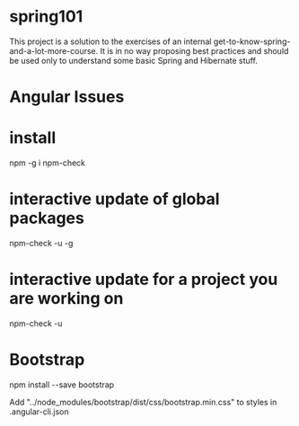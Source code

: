 # spring101

This project is a solution to the exercises of an internal get-to-know-spring-and-a-lot-more-course.
It is in no way proposing best practices and should be used only to understand some basic Spring and Hibernate stuff.













# Angular Issues

# install
npm -g i npm-check

# interactive update of global packages
npm-check -u -g

# interactive update for a project you are working on
npm-check -u



# Bootstrap

npm install --save bootstrap

Add "../node_modules/bootstrap/dist/css/bootstrap.min.css" to styles in .angular-cli.json



